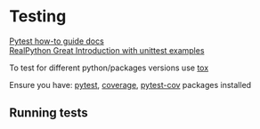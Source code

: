 
# Testing

[Pytest how-to guide docs](https://docs.pytest.org/en/latest/how-to/index.html)  
[RealPython Great Introduction with unittest examples](https://realpython.com/python-testing/)

To test for different python/packages versions use [tox](https://tox.wiki)

Ensure you have: 
[pytest](https://docs.pytest.org), 
[coverage](https://coverage.readthedocs.io/en/7.3.2/), 
[pytest-cov](https://pytest-cov.readthedocs.io/en/latest/) 
packages installed  

## Running tests  


